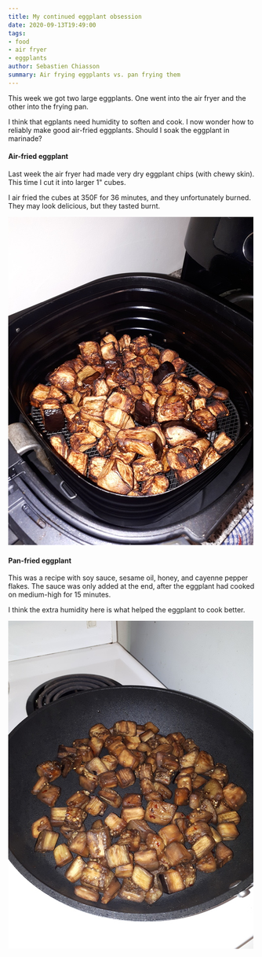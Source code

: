 ```yaml
---
title: My continued eggplant obsession
date: 2020-09-13T19:49:00
tags:
- food
- air fryer
- eggplants
author: Sebastien Chiasson
summary: Air frying eggplants vs. pan frying them
---
```


This week we got two large eggplants. One went into the air fryer and the other into the frying pan.

I think that egplants need humidity to soften and cook. I now wonder how to reliably make good air-fried eggplants. Should I soak the eggplant in marinade?

#### Air-fried eggplant

Last week the air fryer had made very dry eggplant chips (with chewy skin). This time I cut it into larger 1" cubes.

I air fried the cubes at 350F for 36 minutes, and they unfortunately burned. They may look delicious, but they tasted burnt.

![Burnt eggplants](images/20200908_180141.jpg)

#### Pan-fried eggplant

This was a recipe with soy sauce, sesame oil, honey, and cayenne pepper flakes. The sauce was only added at the end, after the eggplant had cooked on medium-high for 15 minutes.

I think the extra humidity here is what helped the eggplant to cook better.

![Softer fried eggplant](images/20200908_180151.jpg)
